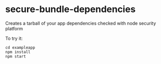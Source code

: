 # secure-bundle-dependencies

Creates a tarball of your app dependencies checked with node security platform

To try it:
```
cd exampleapp
npm install
npm start
```

